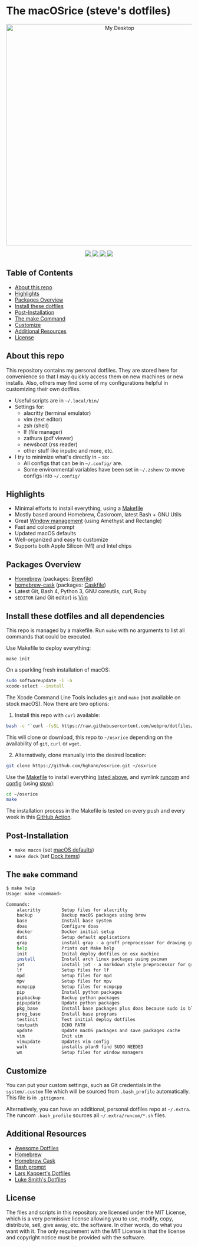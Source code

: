 # The macOSrice (steve's dotfiles)

<!-- Header & Preview Image -->
<p align="center">
    <img width="600" alt="My Desktop" src="https://github.com/hghann/osxrice/blob/master/screenshots/desktop.png">
</p>

<!-- Shields -->
<p align="center">
  <a href="https://github.com/hghann/osxrice/blob/master/LICENSE">
      <img src="https://img.shields.io/github/license/hghann/osxrice">
  </a>
  <a href="https://img.shields.io/github/languages/count/hghann/osxrice">
      <img src="https://img.shields.io/github/languages/count/hghann/osxrice">
  </a>
  <a href="https://img.shields.io/github/languages/code-size/hghann/osxrice">
      <img src="https://img.shields.io/github/languages/code-size/hghann/osxrice">
  </a>
  <a href="https://github.com/hghann/osxrice/pulse" alt="Activity">
      <img src="https://img.shields.io/github/commit-activity/m/hghann/osxrice">
  </a>
</p>

## Table of Contents

- [About this repo](#about-this-repo)
- [Highlights](#highlights)
- [Packages Overview](#packages-overview)
- [Install these dotfiles](#install-these-dotfiles-and-all-dependencies)
- [Post-Installation](#post-Installation)
- [The make Command](#the-make-command)
- [Customize](#customize)
- [Additional Resources](#additional-resources)
- [License](#license)

## About this repo

This repository contains my personal dotfiles. They are stored here for
convenience so that I may quickly access them on new machines or new installs.
Also, others may find some of my configurations helpful in customizing their
own dotfiles.

- Useful scripts are in `~/.local/bin/`
- Settings for:
	- alacritty (terminal emulator)
	- vim (text editor)
	- zsh (shell)
	- lf (file manager)
	- zathura (pdf viewer)
	- newsboat (rss reader)
	- other stuff like inputrc and more, etc.
- I try to minimize what's directly in `~` so:
	- All configs that can be in `~/.config/` are.
	- Some environmental variables have been set in `~/.zshenv` to move configs into `~/.config/`

## Highlights

- Minimal efforts to install everything, using a [Makefile](./Makefile)
- Mostly based around Homebrew, Caskroom, latest Bash + GNU Utils
- Great [Window management](./config/wm/README.md) (using Amethyst and Rectangle)
- Fast and colored prompt
- Updated macOS defaults
- Well-organized and easy to customize
- Supports both Apple Silicon (M1) and Intel chips

## Packages Overview

- [Homebrew](https://brew.sh) (packages: [Brewfile](./install/Brewfile))
- [homebrew-cask](https://github.com/Homebrew/homebrew-cask) (packages: [Caskfile](./install/Caskfile))
- Latest Git, Bash 4, Python 3, GNU coreutils, curl, Ruby
- `$EDITOR` (and Git editor) is [Vim](https://www.vim.org/)

## Install these dotfiles and all dependencies

This repo is managed by a makefile. Run `make` with no arguments to list
all commands that could be executed.

Use Makefile to deploy everything:

```
make init
```

On a sparkling fresh installation of macOS:

```bash
sudo softwareupdate -i -a
xcode-select --install
```

The Xcode Command Line Tools includes `git` and `make` (not available on stock macOS). Now there are two options:

1. Install this repo with `curl` available:

```bash
bash -c "`curl -fsSL https://raw.githubusercontent.com/webpro/dotfiles/master/remote-install.sh`"
```

This will clone or download, this repo to `~/osxrice` depending on the availability of `git`, `curl` or `wget`.

2. Alternatively, clone manually into the desired location:

```bash
git clone https://github.com/hghann/osxrice.git ~/osxrice
```

Use the [Makefile](./Makefile) to install everything [listed above](#package-overview), and symlink [runcom](./runcom)
and [config](./config) (using [stow](https://www.gnu.org/software/stow/)):

```bash
cd ~/osxrice
make
```

The installation process in the Makefile is tested on every push and every week in this
[GitHub Action](https://github.com/webpro/dotfiles/actions).

## Post-Installation

- `make macos` (set [macOS defaults](./macos/macOS.sh))
- `make dock` (set [Dock items](./macos/dock.sh))

## The `make` command

```bash
$ make help
Usage: make <command>

Commands:
    alacritty        Setup files for alacritty
    backup           Backup macOS packages using brew
    base             Install base system
    doas             Configure doas
    docker           Docker initial setup
    duti             Setup default applications
    grap             install grap - a groff preprocessor for drawing graphs
    help             Prints out Make help
    init             Inital deploy dotfiles on osx machine
    install          Install arch linux packages using pacman
    jot              install jot - a markdown style preprocessor for groff
    lf               Setup files for lf
    mpd              Setup files for mpd
    mpv              Setup files for mpv
    ncmpcpp          Setup files for ncmpcpp
    pip              Install python packages
    pipbackup        Backup python packages
    pipupdate        Update python packages
    pkg_base         Install base packages plus doas because sudo is bloat
    prog_base        Install base programs
    testinit         Test initial deploy dotfiles
    testpath         ECHO PATH
    update           Update macOS packages and save packages cache
    vim              Init vim
    vimupdate        Updates vim config
    walk             installs plan9 find SUDO NEEDED
    wm               Setup files for window managers
```

## Customize

You can put your custom settings, such as Git credentials in the `system/.custom` file which will be sourced from
`.bash_profile` automatically. This file is in `.gitignore`.

Alternatively, you can have an additional, personal dotfiles repo at `~/.extra`. The runcom `.bash_profile` sources all
`~/.extra/runcom/*.sh` files.

## Additional Resources

- [Awesome Dotfiles](https://github.com/webpro/awesome-dotfiles)
- [Homebrew](https://brew.sh)
- [Homebrew Cask](https://github.com/Homebrew/homebrew-cask)
- [Bash prompt](https://wiki.archlinux.org/index.php/Color_Bash_Prompt)
- [Lars Kappert's Dotfiles](https://github.com/webpro/dotfiles)
- [Luke Smith's Dotfiles](https://github.com/LukeSmithxyz/voidrice)

## License

The files and scripts in this repository are licensed under the MIT License,
which is a very permissive license allowing you to use, modify, copy,
distribute, sell, give away, etc. the software. In other words, do what you
want with it. The only requirement with the MIT License is that the license and
copyright notice must be provided with the software.
